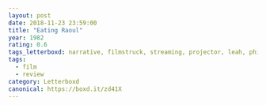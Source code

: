```yaml
---
layout: post 
date: 2018-11-23 23:59:00
title: "Eating Raoul"
year: 1982
rating: 0.6
tags_letterboxd: narrative, filmstruck, streaming, projector, leah, philadelphia
tags:
  - film
  - review
category: Letterboxd
canonical: https://boxd.it/zd41X
---
```

